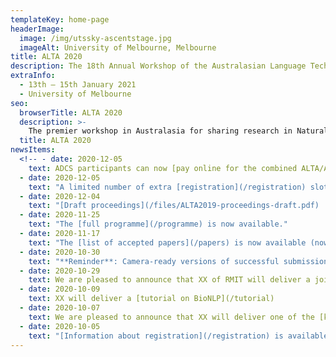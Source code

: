 ```yaml
---
templateKey: home-page
headerImage:
  image: /img/utssky-ascentstage.jpg
  imageAlt: University of Melbourne, Melbourne
title: ALTA 2020
description: The 18th Annual Workshop of the Australasian Language Technology Association
extraInfo: 
  - 13th – 15th January 2021
  - University of Melbourne
seo:
  browserTitle: ALTA 2020
  description: >-
    The premier workshop in Australasia for sharing research in Natural Language Processing and Computational Lingustics. Submissions from students, academics and industry researchers are welcome.
  title: ALTA 2020
newsItems:
  <!-- - date: 2020-12-05
    text: ADCS participants can now [pay online for the combined ALTA/ADCS dinner](https://www.trybooking.com/BHGJD)
  - date: 2020-12-05
    text: "A limited number of extra [registration](/registration) slots are available."
  - date: 2020-12-04
    text: "[Draft proceedings](/files/ALTA2019-proceedings-draft.pdf)  are now available."
  - date: 2020-11-25
    text: "The [full programme](/programme) is now available."
  - date: 2020-11-17
    text: "The [list of accepted papers](/papers) is now available (now including posters)."
  - date: 2020-10-30
    text: "**Reminder**: Camera-ready versions of successful submissions are due on the 8th of November. [Instructions](/for-authors) are available."
  - date: 2020-10-29
    text: We are pleased to announce that XX of RMIT will deliver a joint [keynote presentation](/keynotes) 
  - date: 2020-10-09
    text: XX will deliver a [tutorial on BioNLP](/tutorial)
  - date: 2020-10-07
    text: We are pleased to announce that XX will deliver one of the [keynotes](/keynotes)
  - date: 2020-10-05
    text: "[Information about registration](/registration) is available and the [registration site](https://www.trybooking.com/book/sessions?eid=561083&embed=true) is now open" -->
---
```

